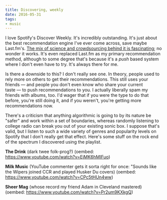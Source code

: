 ```yaml
---
title: Discovering, weekly
date: 2016-05-31
tags:
- music
---
```


I love Spotify's Discover Weekly. It's incredibly outstanding. It's just about the best recommendation engine I've ever come across, save maybe Last.fm's. [The mix of science and crowdsourcing behind it is fascinating](http://qz.com/571007/the-magic-that-makes-spotifys-discover-weekly-playlists-so-damn-good/); no wonder it works. It's even replaced Last.fm as my primary recommendation method, although to some degree that's because it's a *push* based system where I don't even have to try. It's always there for me.

Is there a downside to this? I don't really see one. In theory, people used to rely more on others to get their recommendations. This still uses your friends — and people you don't even know who share your current taste — to push recommendations to you. I actually liberally spam my friends with albums, too. I'd wager that if you were the type to do that before, you're still doing it, and if you weren't, you're getting more recommendations now.

There's a criticism that anything algorithmic is going to by its nature be "safer" and work within a set of boundaries, whereas randomly listening to college radio can break you out of your existing sonic box. I suppose that's valid, but I listen to such a wide variety of genres and popularity levels on Spotify that I don't really get that effect. Here's some stuff on the rock end of the spectrum I discovered using the playlist.

**The Drink** (dark twee folk-prog?)
(oembed: https://www.youtube.com/watch?v=EjMK6hMIFuo)

**Milk Music** (YouTube commenter gets it sorta right for once: "Sounds like the Wipers joined CCR and played Husker Du covers)
(oembed: https://www.youtube.com/watch?v=CPc5tHUn4ww)

**Sheer Mag** (whose record my friend Adam in Cleveland mastered)
(oembed: https://www.youtube.com/watch?v=Pr2um9KXkgQ)
